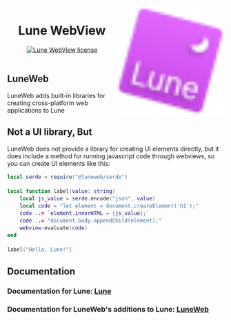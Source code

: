 <!-- markdownlint-disable MD033 -->
<!-- markdownlint-disable MD041 -->

<img align="right" width="250" src="assets/logo/tilt_svg.svg" alt="Lune logo" />

<h1 align="center">Lune WebView</h1>

<div align="center">
 <div>
  <a href="https://github.com/HighFlowey/lune-webview/blob/main/LICENSE.txt">
   <img src="https://img.shields.io/github/license/lune-org/lune.svg?label=License&color=informational" alt="Lune WebView license" />
  </a>
 </div>
</div>

<br/>

## LuneWeb

LuneWeb adds built-in libraries for creating cross-platform web applications to Lune

## Not a UI library, But

LuneWeb does not provide a library for creating UI elements directly, but it does include a method for running javascript code through webviews, so you can create UI elements like this:

```lua
local serde = require("@luneweb/serde")

local function label(value: string)
    local js_value = serde.encode("json", value)
    local code = "let element = document.createElement('h1');"
    code ..= `element.innerHTML = {js_value};`
    code ..= "document.body.appendChild(element);"
    webview:evaluate(code)
end

label("Hello, Lune!")
```

## Documentation

### Documentation for Lune: [Lune](https://lune-org.github.io/docs/)

### Documentation for LuneWeb's additions to Lune: [LuneWeb](https://highflowey.github.io/luneweb/)
